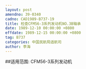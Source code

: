 ```yaml
---
layout: post
amendno: 39-0340
cadno: CAD1989-B737-19
title: 检查CFM56-3系列发动机NO.3B轴承
date: 1989-12-10 00:00:00 +0800
effdate: 1989-12-15 00:00:00 +0800
tag: B737
categories: 中国民航局适航司
author: 李海
---
```


##适用范围:
CFM56-3系列发动机

